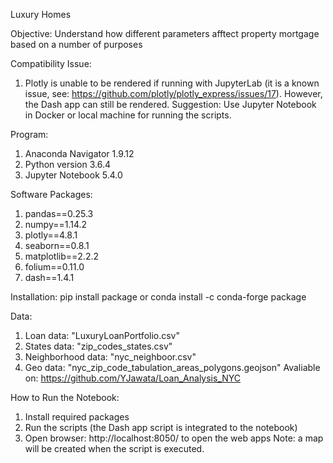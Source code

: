 Luxury Homes

Objective: Understand how different parameters afftect property mortgage based on a number of purposes

Compatibility Issue:
1. Plotly is unable to be rendered if running with JupyterLab (it is a known issue, see: https://github.com/plotly/plotly_express/issues/17). 
	However, the Dash app can still be rendered.
	Suggestion: Use Jupyter Notebook in Docker or local machine for running the scripts.

Program: 
1. Anaconda Navigator 1.9.12
2. Python version 3.6.4
3. Jupyter Notebook 5.4.0

Software Packages:
1. pandas==0.25.3
2. numpy==1.14.2
3. plotly==4.8.1
4. seaborn==0.8.1
5. matplotlib==2.2.2
6. folium==0.11.0
7. dash==1.4.1

Installation:
pip install package 
or 
conda install -c conda-forge package 

Data:
1. Loan data: "LuxuryLoanPortfolio.csv"
2. States data: "zip_codes_states.csv"
3. Neighborhood data: "nyc_neighboor.csv"
4. Geo data: "nyc_zip_code_tabulation_areas_polygons.geojson"
Avaliable on: https://github.com/YJawata/Loan_Analysis_NYC

How to Run the Notebook:
1. Install required packages 
2. Run the scripts (the Dash app script is integrated to the notebook)
3. Open browser: http://localhost:8050/ to open the web apps
Note: a map will be created when the script is executed.
